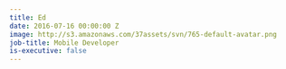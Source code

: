 ```yaml
---
title: Ed
date: 2016-07-16 00:00:00 Z
image: http://s3.amazonaws.com/37assets/svn/765-default-avatar.png
job-title: Mobile Developer
is-executive: false
---
```



